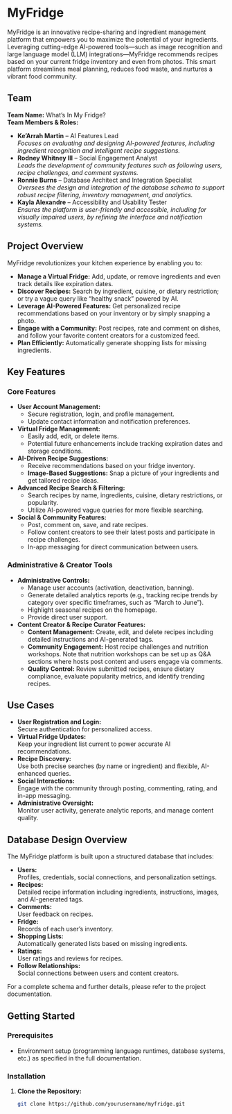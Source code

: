 # MyFridge

MyFridge is an innovative recipe-sharing and ingredient management platform that empowers you to maximize the potential of your ingredients. Leveraging cutting-edge AI-powered tools—such as image recognition and large language model (LLM) integrations—MyFridge recommends recipes based on your current fridge inventory and even from photos. This smart platform streamlines meal planning, reduces food waste, and nurtures a vibrant food community.

## Team

**Team Name:** What’s In My Fridge?  
**Team Members & Roles:**
- **Ke’Arrah Martin** – AI Features Lead  
  *Focuses on evaluating and designing AI-powered features, including ingredient recognition and intelligent recipe suggestions.*
- **Rodney Whitney III** – Social Engagement Analyst  
  *Leads the development of community features such as following users, recipe challenges, and comment systems.*
- **Ronnie Burns** – Database Architect and Integration Specialist  
  *Oversees the design and integration of the database schema to support robust recipe filtering, inventory management, and analytics.*
- **Kayla Alexandre** – Accessibility and Usability Tester  
  *Ensures the platform is user-friendly and accessible, including for visually impaired users, by refining the interface and notification systems.*

## Project Overview

MyFridge revolutionizes your kitchen experience by enabling you to:
- **Manage a Virtual Fridge:** Add, update, or remove ingredients and even track details like expiration dates.
- **Discover Recipes:** Search by ingredient, cuisine, or dietary restriction; or try a vague query like “healthy snack” powered by AI.
- **Leverage AI-Powered Features:** Get personalized recipe recommendations based on your inventory or by simply snapping a photo.
- **Engage with a Community:** Post recipes, rate and comment on dishes, and follow your favorite content creators for a customized feed.
- **Plan Efficiently:** Automatically generate shopping lists for missing ingredients.

## Key Features

### Core Features
- **User Account Management:** 
  - Secure registration, login, and profile management.
  - Update contact information and notification preferences.
- **Virtual Fridge Management:** 
  - Easily add, edit, or delete items.
  - Potential future enhancements include tracking expiration dates and storage conditions.
- **AI-Driven Recipe Suggestions:** 
  - Receive recommendations based on your fridge inventory.
  - **Image-Based Suggestions:** Snap a picture of your ingredients and get tailored recipe ideas.
- **Advanced Recipe Search & Filtering:** 
  - Search recipes by name, ingredients, cuisine, dietary restrictions, or popularity.
  - Utilize AI-powered vague queries for more flexible searching.
- **Social & Community Features:** 
  - Post, comment on, save, and rate recipes.
  - Follow content creators to see their latest posts and participate in recipe challenges.
  - In-app messaging for direct communication between users.

### Administrative & Creator Tools
- **Administrative Controls:**
  - Manage user accounts (activation, deactivation, banning).
  - Generate detailed analytics reports (e.g., tracking recipe trends by category over specific timeframes, such as “March to June”).
  - Highlight seasonal recipes on the homepage.
  - Provide direct user support.
- **Content Creator & Recipe Curator Features:**
  - **Content Management:** Create, edit, and delete recipes including detailed instructions and AI-generated tags.
  - **Community Engagement:** Host recipe challenges and nutrition workshops. Note that nutrition workshops can be set up as Q&A sections where hosts post content and users engage via comments.
  - **Quality Control:** Review submitted recipes, ensure dietary compliance, evaluate popularity metrics, and identify trending recipes.

## Use Cases

- **User Registration and Login:**  
  Secure authentication for personalized access.
- **Virtual Fridge Updates:**  
  Keep your ingredient list current to power accurate AI recommendations.
- **Recipe Discovery:**  
  Use both precise searches (by name or ingredient) and flexible, AI-enhanced queries.
- **Social Interactions:**  
  Engage with the community through posting, commenting, rating, and in-app messaging.
- **Administrative Oversight:**  
  Monitor user activity, generate analytic reports, and manage content quality.

## Database Design Overview

The MyFridge platform is built upon a structured database that includes:

- **Users:**  
  Profiles, credentials, social connections, and personalization settings.
- **Recipes:**  
  Detailed recipe information including ingredients, instructions, images, and AI-generated tags.
- **Comments:**  
  User feedback on recipes.
- **Fridge:**  
  Records of each user’s inventory.
- **Shopping Lists:**  
  Automatically generated lists based on missing ingredients.
- **Ratings:**  
  User ratings and reviews for recipes.
- **Follow Relationships:**  
  Social connections between users and content creators.

For a complete schema and further details, please refer to the project documentation.

## Getting Started

### Prerequisites
- Environment setup (programming language runtimes, database systems, etc.) as specified in the full documentation.

### Installation
1. **Clone the Repository:**
   ```bash
   git clone https://github.com/yourusername/myfridge.git
